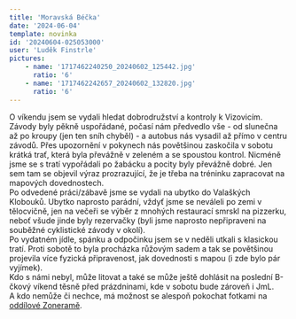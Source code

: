```yaml
---
title: 'Moravská Béčka'
date: '2024-06-04'
template: novinka
id: '20240604-025053000'
user: 'Luděk Finstrle'
pictures:
    - name: '1717462240250_20240602_125442.jpg'
      ratio: '6'
    - name: '1717462242657_20240602_132820.jpg'
      ratio: '6'
---
```

O víkendu jsem se vydali hledat dobrodružství a kontroly k Vizovicím. Závody byly pěkně uspořádané, počasí nám předvedlo vše - od slunečna až po kroupy (jen ten sníh chyběl) - a autobus nás vysadil až přímo v centru závodů. Přes upozornění v pokynech nás povětšinou zaskočila v sobotu krátká trať, která byla převážně v zeleném a se spoustou kontrol. Nicméně jsme se s tratí vypořádali po žabácku a pocity byly převážně dobré. Jen sem tam se objevil výraz prozrazující, že je třeba na tréninku zapracovat na mapových dovednostech.  
Po odvedené práci/zábavě jsme se vydali na ubytko do Valaškých Klobouků. Ubytko naprosto parádní, vždyť jsme se neváleli po zemi v tělocvičně, jen na večeři se výběr z mnohých restaurací smrskl na pizzerku, neboť všude jinde byly rezervačky (byli jsme naprosto nepřipraveni na souběžné cyklistické závody v okolí).  
Po vydatném jídle, spánku a odpočinku jsem se v neděli utkali s klasickou tratí. Proti sobotě to byla procházka růžovým sadem a tak se povětšinou projevila více fyzická připravenost, jak dovednosti s mapou (i zde bylo pár vyjímek).  
Kdo s námi nebyl, může litovat a také se může ještě dohlásit na poslední B-čkový víkend těsně před prázdninami, kde v sobotu bude zároveň i JmL.  
A kdo nemůže či nechce, má možnost se alespoň pokochat fotkami na [oddílové Zoneramě](https://eu.zonerama.com/SKBrnoZabovresky/Album/11548903).
